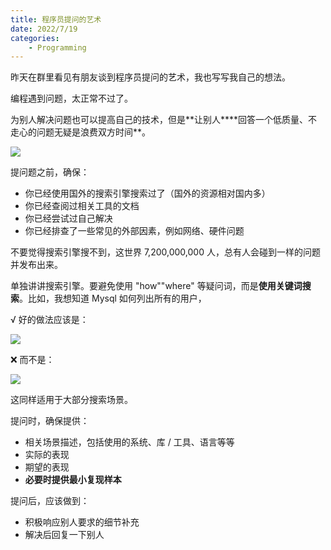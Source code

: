 ```yaml
---
title: 程序员提问的艺术
date: 2022/7/19
categories:
    - Programming
---
```


昨天在群里看见有朋友谈到程序员提问的艺术，我也写写我自己的想法。

编程遇到问题，太正常不过了。

为别人解决问题也可以提高自己的技术，但是**让别人\*\***回答一个低质量、不走心的问题无疑是浪费双方时间\*\*。

![](https://mmbiz.qpic.cn/mmbiz_jpg/wQguWLEmv1AEzwHlwAQzeKhMiaLkjRUxGweKtPFd70m0HvFop2Bh2jBlYJbv4eriaAjwHwfenKt4pw9oJ4PG5OHA/640?wx_fmt=jpeg)

提问题之前，确保：

-   你已经使用国外的搜索引擎搜索过了（国外的资源相对国内多）
-   你已经查阅过相关工具的文档
-   你已经尝试过自己解决
-   你已经排查了一些常见的外部因素，例如网络、硬件问题

不要觉得搜索引擎搜不到，这世界 7,200,000,000 人，总有人会碰到一样的问题并发布出来。

单独讲讲搜索引擎。要避免使用 "how""where" 等疑问词，而是**使用关键词搜索**。比如，我想知道 Mysql 如何列出所有的用户，

√ 好的做法应该是：

![](https://mmbiz.qpic.cn/mmbiz_png/wQguWLEmv1AEzwHlwAQzeKhMiaLkjRUxGN6LtW4SaJCWicW612icwKapBhGSttyXg9qE4bZLG41NOwZhCeuQGseDw/640?wx_fmt=png)

❌ 而不是：

![](https://mmbiz.qpic.cn/mmbiz_png/wQguWLEmv1AEzwHlwAQzeKhMiaLkjRUxGVbeIibkTvM3RDFicofIcGw9KUbnygZ1KoicMjSVt9SRMY8WDvjS9mjxug/640?wx_fmt=png)

这同样适用于大部分搜索场景。

提问时，确保提供：

-   相关场景描述，包括使用的系统、库 / 工具、语言等等
-   实际的表现
-   期望的表现
-   **必要时提供最小复现样本**

提问后，应该做到：

-   积极响应别人要求的细节补充
-   解决后回复一下别人
